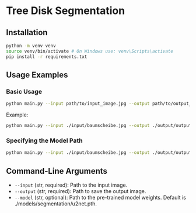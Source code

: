 # Tree Disk Segmentation

## Installation
```bash
python -m venv venv
source venv/bin/activate # On Windows use: venv\Scripts\activate
pip install -r requirements.txt
```

## Usage Examples

### Basic Usage
```bash
python main.py --input path/to/input_image.jpg --output path/to/output_image.jpg
```

Example:
```bash
python main.py --input ./input/baumscheibe.jpg --output ./output/output.jpg
```

### Specifying the Model Path
```bash
python main.py --input ./input/baumscheibe.jpg --output ./output/output.jpg --model ./models/segmentation/u2net.pth
```

## Command-Line Arguments
* `--input` (str, required): Path to the input image.
* `--output` (str, required): Path to save the output image.
* `--model` (str, optional): Path to the pre-trained model weights. Default is ./models/segmentation/u2net.pth.
